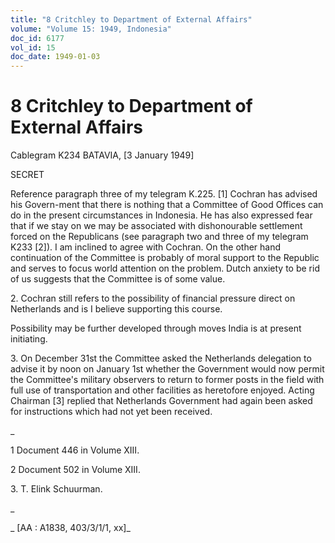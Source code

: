 ```yaml
---
title: "8 Critchley to Department of External Affairs"
volume: "Volume 15: 1949, Indonesia"
doc_id: 6177
vol_id: 15
doc_date: 1949-01-03
---
```


# 8 Critchley to Department of External Affairs

Cablegram K234 BATAVIA, [3 January 1949]

SECRET

Reference paragraph three of my telegram K.225. [1] Cochran has advised his Govern-ment that there is nothing that a Committee of Good Offices can do in the present circumstances in Indonesia. He has also expressed fear that if we stay on we may be associated with dishonourable settlement forced on the Republicans (see paragraph two and three of my telegram K233 [2]). I am inclined to agree with Cochran. On the other hand continuation of the Committee is probably of moral support to the Republic and serves to focus world attention on the problem. Dutch anxiety to be rid of us suggests that the Committee is of some value.

2\. Cochran still refers to the possibility of financial pressure direct on Netherlands and is I believe supporting this course.

Possibility may be further developed through moves India is at present initiating.

3\. On December 31st the Committee asked the Netherlands delegation to advise it by noon on January 1st whether the Government would now permit the Committee's military observers to return to former posts in the field with full use of transportation and other facilities as heretofore enjoyed. Acting Chairman [3] replied that Netherlands Government had again been asked for instructions which had not yet been received.

_

1 Document 446 in Volume XIII.

2 Document 502 in Volume XIII.

3\. T. Elink Schuurman.

_

_ [AA : A1838, 403/3/1/1, xx]_
